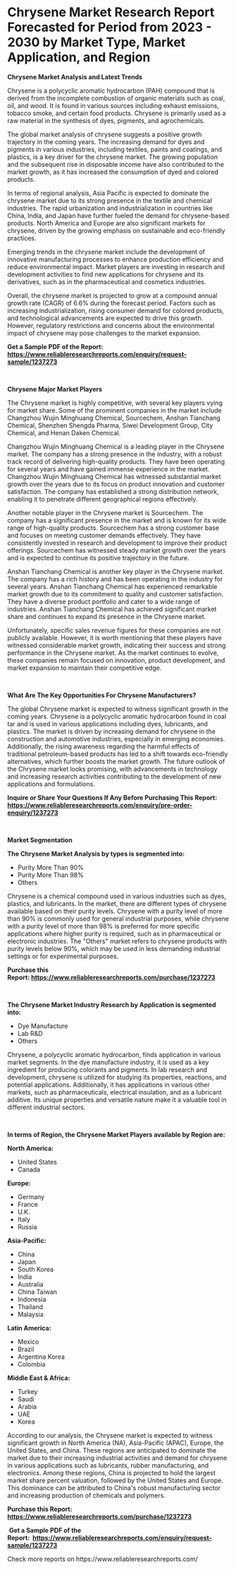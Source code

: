 <p><h1>Chrysene Market Research Report Forecasted for Period from 2023 -  2030 by Market Type, Market Application, and Region</h1></p><p><strong>Chrysene Market Analysis and Latest Trends</strong></p>
<p><p>Chrysene is a polycyclic aromatic hydrocarbon (PAH) compound that is derived from the incomplete combustion of organic materials such as coal, oil, and wood. It is found in various sources including exhaust emissions, tobacco smoke, and certain food products. Chrysene is primarily used as a raw material in the synthesis of dyes, pigments, and agrochemicals.</p><p>The global market analysis of chrysene suggests a positive growth trajectory in the coming years. The increasing demand for dyes and pigments in various industries, including textiles, paints and coatings, and plastics, is a key driver for the chrysene market. The growing population and the subsequent rise in disposable income have also contributed to the market growth, as it has increased the consumption of dyed and colored products.</p><p>In terms of regional analysis, Asia Pacific is expected to dominate the chrysene market due to its strong presence in the textile and chemical industries. The rapid urbanization and industrialization in countries like China, India, and Japan have further fueled the demand for chrysene-based products. North America and Europe are also significant markets for chrysene, driven by the growing emphasis on sustainable and eco-friendly practices.</p><p>Emerging trends in the chrysene market include the development of innovative manufacturing processes to enhance production efficiency and reduce environmental impact. Market players are investing in research and development activities to find new applications for chrysene and its derivatives, such as in the pharmaceutical and cosmetics industries.</p><p>Overall, the chrysene market is projected to grow at a compound annual growth rate (CAGR) of 6.6% during the forecast period. Factors such as increasing industrialization, rising consumer demand for colored products, and technological advancements are expected to drive this growth. However, regulatory restrictions and concerns about the environmental impact of chrysene may pose challenges to the market expansion.</p></p>
<p><strong>Get a Sample PDF of the Report:&nbsp; <a href="https://www.reliableresearchreports.com/enquiry/request-sample/1237273">https://www.reliableresearchreports.com/enquiry/request-sample/1237273</a></strong></p>
<p>&nbsp;</p>
<p><strong>Chrysene Major Market Players</strong></p>
<p><p>The Chrysene market is highly competitive, with several key players vying for market share. Some of the prominent companies in the market include Changzhou Wujin Minghuang Chemical, Sourcechem, Anshan Tianchang Chemical, Shenzhen Shengda Pharma, Siwei Development Group, City Chemical, and Henan Daken Chemical.</p><p>Changzhou Wujin Minghuang Chemical is a leading player in the Chrysene market. The company has a strong presence in the industry, with a robust track record of delivering high-quality products. They have been operating for several years and have gained immense experience in the market. Changzhou Wujin Minghuang Chemical has witnessed substantial market growth over the years due to its focus on product innovation and customer satisfaction. The company has established a strong distribution network, enabling it to penetrate different geographical regions effectively.</p><p>Another notable player in the Chrysene market is Sourcechem. The company has a significant presence in the market and is known for its wide range of high-quality products. Sourcechem has a strong customer base and focuses on meeting customer demands effectively. They have consistently invested in research and development to improve their product offerings. Sourcechem has witnessed steady market growth over the years and is expected to continue its positive trajectory in the future.</p><p>Anshan Tianchang Chemical is another key player in the Chrysene market. The company has a rich history and has been operating in the industry for several years. Anshan Tianchang Chemical has experienced remarkable market growth due to its commitment to quality and customer satisfaction. They have a diverse product portfolio and cater to a wide range of industries. Anshan Tianchang Chemical has achieved significant market share and continues to expand its presence in the Chrysene market.</p><p>Unfortunately, specific sales revenue figures for these companies are not publicly available. However, it is worth mentioning that these players have witnessed considerable market growth, indicating their success and strong performance in the Chrysene market. As the market continues to evolve, these companies remain focused on innovation, product development, and market expansion to maintain their competitive edge.</p></p>
<p>&nbsp;</p>
<p><strong>What Are The Key Opportunities For Chrysene Manufacturers?</strong></p>
<p><p>The global Chrysene market is expected to witness significant growth in the coming years. Chrysene is a polycyclic aromatic hydrocarbon found in coal tar and is used in various applications including dyes, lubricants, and plastics. The market is driven by increasing demand for chrysene in the construction and automotive industries, especially in emerging economies. Additionally, the rising awareness regarding the harmful effects of traditional petroleum-based products has led to a shift towards eco-friendly alternatives, which further boosts the market growth. The future outlook of the Chrysene market looks promising, with advancements in technology and increasing research activities contributing to the development of new applications and formulations.</p></p>
<p><strong>Inquire or Share Your Questions If Any Before Purchasing This Report: <a href="https://www.reliableresearchreports.com/enquiry/pre-order-enquiry/1237273">https://www.reliableresearchreports.com/enquiry/pre-order-enquiry/1237273</a></strong></p>
<p>&nbsp;</p>
<p><strong>Market Segmentation</strong></p>
<p><strong>The Chrysene Market Analysis by types is segmented into:</strong></p>
<p><ul><li>Purity More Than 90%</li><li>Purity More Than 98%</li><li>Others</li></ul></p>
<p><p>Chrysene is a chemical compound used in various industries such as dyes, plastics, and lubricants. In the market, there are different types of chrysene available based on their purity levels. Chrysene with a purity level of more than 90% is commonly used for general industrial purposes, while chrysene with a purity level of more than 98% is preferred for more specific applications where higher purity is required, such as in pharmaceutical or electronic industries. The "Others" market refers to chrysene products with purity levels below 90%, which may be used in less demanding industrial settings or for experimental purposes.</p></p>
<p><strong>Purchase this Report:&nbsp;<a href="https://www.reliableresearchreports.com/purchase/1237273">https://www.reliableresearchreports.com/purchase/1237273</a></strong></p>
<p>&nbsp;</p>
<p><strong>The Chrysene Market Industry Research by Application is segmented into:</strong></p>
<p><ul><li>Dye Manufacture</li><li>Lab R&D</li><li>Others</li></ul></p>
<p><p>Chrysene, a polycyclic aromatic hydrocarbon, finds application in various market segments. In the dye manufacture industry, it is used as a key ingredient for producing colorants and pigments. In lab research and development, chrysene is utilized for studying its properties, reactions, and potential applications. Additionally, it has applications in various other markets, such as pharmaceuticals, electrical insulation, and as a lubricant additive. Its unique properties and versatile nature make it a valuable tool in different industrial sectors.</p></p>
<p>&nbsp;</p>
<p><strong>In terms of Region, the Chrysene Market Players available by Region are:</strong></p>
<p>
    <p> <strong> North America: </strong>
        <ul>
            <li>United States</li>
            <li>Canada</li>
        </ul>
        </p> 
    <p> <strong> Europe: </strong>
        <ul>
            <li>Germany</li>
            <li>France</li>
            <li>U.K.</li>
            <li>Italy</li>
            <li>Russia</li>
        </ul>
        </p> 
    <p> <strong> Asia-Pacific: </strong>
        <ul>
            <li>China</li>
            <li>Japan</li>
            <li>South Korea</li>
            <li>India</li>
            <li>Australia</li>
            <li>China Taiwan</li>
            <li>Indonesia</li>
            <li>Thailand</li>
            <li>Malaysia</li>
        </ul>
        </p> 
    <p> <strong> Latin America: </strong>
        <ul>
            <li>Mexico</li>
            <li>Brazil</li>
            <li>Argentina Korea</li>
            <li>Colombia</li>
        </ul>
        </p> 
    <p> <strong> Middle East & Africa: </strong>
        <ul>
            <li>Turkey</li>
            <li>Saudi</li>
            <li>Arabia</li>
            <li>UAE</li>
            <li>Korea</li>
        </ul>
    </p>
    </p>
<p><p>According to our analysis, the Chrysene market is expected to witness significant growth in North America (NA), Asia-Pacific (APAC), Europe, the United States, and China. These regions are anticipated to dominate the market due to their increasing industrial activities and demand for chrysene in various applications such as lubricants, rubber manufacturing, and electronics. Among these regions, China is projected to hold the largest market share percent valuation, followed by the United States and Europe. This dominance can be attributed to China's robust manufacturing sector and increasing production of chemicals and polymers.</p></p>
<p><strong>Purchase this Report: <a href="https://www.reliableresearchreports.com/purchase/1237273">https://www.reliableresearchreports.com/purchase/1237273</a></strong></p>
<p>&nbsp;<strong>Get a Sample PDF of the Report:&nbsp;&nbsp;<a href="https://www.reliableresearchreports.com/enquiry/request-sample/1237273">https://www.reliableresearchreports.com/enquiry/request-sample/1237273</a></strong></p>
<p><strong></strong></p>
<p>Check more reports on https://www.reliableresearchreports.com/</p>